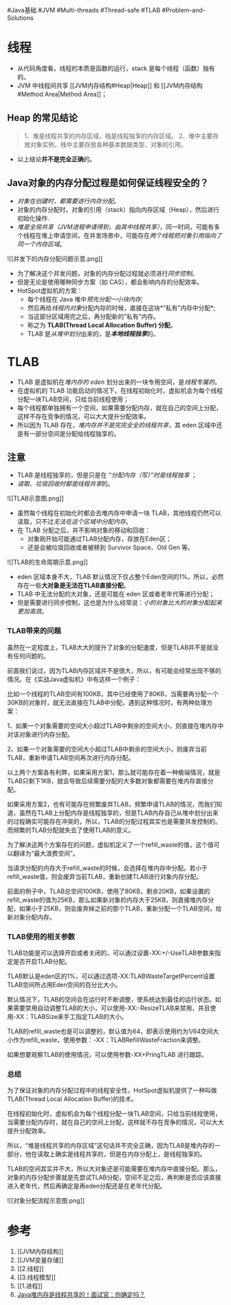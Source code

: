 #Java基础 #JVM #Multi-threads #Thread-safe #TLAB  #Problem-and-Solutions 

# 线程
- 从代码角度看，线程的本质是函数的运行，stack 是每个线程（函数）独有的。
- JVM 中线程间共享 [[JVM内存结构#Heap|Heap]] 和 [[JVM内存结构#Method Area|Method Area]]；

## Heap 的常见结论
>1、堆是线程共享的内存区域，栈是线程独享的内存区域。
>2、堆中主要存放对象实例，栈中主要存放各种基本数据类型、对象的引用。
- 以上结论**并不是完全正确**的。


## Java对象的内存分配过程是如何保证线程安全的？
- *对象在创建时，都需要进行内存分配*。
- 对象的内存分配时，对象的引用（stack）指向内存区域（Heap），然后进行初始化操作.
- *堆是全局共享（JVM进程申请得到，由其中线程共享）*，同一时间，可能有多个线程在堆上申请空间，在并发场景中，可能存在*两个线程把对象引用指向了同一个内存区域*。

![[并发下的内存分配问题示意.png]]
- 为了解决这个并发问题，对象的内存分配过程就必须进行*同步控制*。
- 但是无论是使用哪种同步方案（如 CAS），都会影响内存的分配效率。
- HotSpot虚拟机的方案：
	- 每个线程在 Java 堆中*预先分配一小块内存*;
	- 然后再给*线程内对象*分配内存的时候，直接在这块*”私有”内存中分配*;
	- 当这部分区域用完之后，再分配新的”私有”内存。
	- 称之为 **TLAB(Thread Local Allocation Buffer) 分配**。
	- TLAB 是*从堆中划分*出来的，是***本地线程独享***的。


# TLAB
- TLAB 是虚拟机在*堆内存的 eden* 划分出来的一块专用空间，是*线程专属的*。
- 在虚拟机的 TLAB 功能启动的情况下，在线程初始化时，虚拟机会为每个线程分配一块TLAB空间，只给当前线程使用；
- 每个线程都单独拥有一个空间，如果需要分配内存，就在自己的空间上分配，这样不存在竞争的情况，可以大大提升分配效率。
- 所以因为 TLAB 存在，*堆内存并不是完完全全的线程共享*，其 eden 区域中还是有一部分空间是分配给线程独享的。

## 注意
- TLAB 是线程独享的，但是只是在 *“分配内存（写）”时是线程独享* ；
- *读取、垃圾回收时都是线程共享*的。

![[TLAB示意图.png]]
- 虽然每个线程在初始化时都会去堆内存中申请一块 TLAB，其他线程仍然可以读取，只不过*无法在这个区域中分配内存*。
- 在 TLAB 分配之后，并不影响对象的移动和回收：
	- 对象刚开始可能通过TLAB分配内存，存放在Eden区；
	- 还是会被垃圾回收或者被移到 Survivor Space、Old Gen 等。

![[TLAB的生命周期示意.png]]

- eden 区域本身不大，TLAB 默认情况下仅占整个Eden空间的1%。所以，必然存在一些**大对象是无法在TLAB直接分配**。
- TLAB 中无法分配的大对象，还是可能在 eden 区或者老年代等进行分配；
- 但是需要进行同步控制，这也是为什么经常说：*小的对象比大的对象分配起来更加高效*。

### TLAB带来的问题

虽然在一定程度上，TLAB大大的提升了对象的分配速度，但是TLAB并不是就没有任何问题的。

前面我们说过，因为TLAB内存区域并不是很大，所以，有可能会经常出现不够的情况。在《实战Java虚拟机》中有这样一个例子：

比如一个线程的TLAB空间有100KB，其中已经使用了80KB，当需要再分配一个30KB的对象时，就无法直接在TLAB中分配，遇到这种情况时，有两种处理方案：

1、如果一个对象需要的空间大小超过TLAB中剩余的空间大小，则直接在堆内存中对该对象进行内存分配。

2、如果一个对象需要的空间大小超过TLAB中剩余的空间大小，则废弃当前TLAB，重新申请TLAB空间再次进行内存分配。

以上两个方案各有利弊，如果采用方案1，那么就可能存在着一种极端情况，就是TLAB只剩下1KB，就会导致后续需要分配的大多数对象都需要在堆内存直接分配。

如果采用方案2，也有可能存在频繁废弃TLAB，频繁申请TLAB的情况，而我们知道，虽然在TLAB上分配内存是线程独享的，但是TLAB内存自己从堆中划分出来的过程确实可能存在冲突的，所以，TLAB的分配过程其实也是需要并发控制的。而频繁的TLAB分配就失去了使用TLAB的意义。

为了解决这两个方案存在的问题，虚拟机定义了一个refill_waste的值，这个值可以翻译为“最大浪费空间”。

当请求分配的内存大于refill_waste的时候，会选择在堆内存中分配。若小于refill_waste值，则会废弃当前TLAB，重新创建TLAB进行对象内存分配。

前面的例子中，TLAB总空间100KB，使用了80KB，剩余20KB，如果设置的refill_waste的值为25KB，那么如果新对象的内存大于25KB，则直接堆内存分配，如果小于25KB，则会废弃掉之前的那个TLAB，重新分配一个TLAB空间，给新对象分配内存。

### **TLAB使用的相关参数**

TLAB功能是可以选择开启或者关闭的，可以通过设置-XX:+/-UseTLAB参数来指定是否开启TLAB分配。

TLAB默认是eden区的1%，可以通过选项-XX:TLABWasteTargetPercent设置TLAB空间所占用Eden空间的百分比大小。

默认情况下，TLAB的空间会在运行时不断调整，使系统达到最佳的运行状态。如果需要禁用自动调整TLAB的大小，可以使用-XX:-ResizeTLAB来禁用，并且使用-XX：TLABSize来手工指定TLAB的大小。

TLAB的refill_waste也是可以调整的，默认值为64，即表示使用约为1/64空间大小作为refill_waste，使用参数：-XX：TLABRefillWasteFraction来调整。

如果想要观察TLAB的使用情况，可以使用参数-XX+PringTLAB 进行跟踪。

### **总结**

为了保证对象的内存分配过程中的线程安全性，HotSpot虚拟机提供了一种叫做TLAB(Thread Local Allocation Buffer)的技术。

在线程初始化时，虚拟机会为每个线程分配一块TLAB空间，只给当前线程使用，当需要分配内存时，就在自己的空间上分配，这样就不存在竞争的情况，可以大大提升分配效率。

所以，“堆是线程共享的内存区域”这句话并不完全正确，因为TLAB是堆内存的一部分，他在读取上确实是线程共享的，但是在内存分配上，是线程独享的。

TLAB的空间其实并不大，所以大对象还是可能需要在堆内存中直接分配。那么，对象的内存分配步骤就是先尝试TLAB分配，空间不足之后，再判断是否应该直接进入老年代，然后再确定是再eden分配还是在老年代分配。


![[对象分配流程示意图.png]]

# 参考
1. [[JVM内存结构]]
2. [[JVM变量存储]]
3. [[2.线程]]
4. [[3.线程模型]]
5. [[1.进程]]
6. [Java堆内存是线程共享的！面试官：你确定吗？](https://cloud.tencent.com/developer/article/1597475)